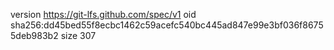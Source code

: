 version https://git-lfs.github.com/spec/v1
oid sha256:dd45bed55f8ecbc1462c59acefc540bc445ad847e99e3bf036f86755deb983b2
size 307
